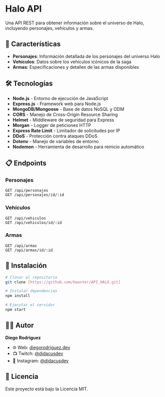 # Halo API

Una API REST para obtener información sobre el universo de Halo, incluyendo personajes, vehículos y armas.

## 🚀 Características

- **Personajes**: Información detallada de los personajes del universo Halo
- **Vehículos**: Datos sobre los vehículos icónicos de la saga
- **Armas**: Especificaciones y detalles de las armas disponibles

## 🛠️ Tecnologías

- **Node.js** - Entorno de ejecución de JavaScript
- **Express.js** - Framework web para Node.js
- **MongoDB/Mongoose** - Base de datos NoSQL y ODM
- **CORS** - Manejo de Cross-Origin Resource Sharing
- **Helmet** - Middleware de seguridad para Express
- **Morgan** - Logger de peticiones HTTP
- **Express Rate Limit** - Limitador de solicitudes por IP
- **DDoS** - Protección contra ataques DDoS
- **Dotenv** - Manejo de variables de entorno
- **Nodemon** - Herramienta de desarrollo para reinicio automático

## 📋 Endpoints

### Personajes
```
GET /api/personajes
GET /api/personajes/id/:id
```

### Vehículos  
```
GET /api/vehiculos
GET /api/vehiculos/id/:id
```

### Armas
```
GET /api/armas
GET /api/armas/id/:id
```

## 🚀 Instalación

```bash
# Clonar el repositorio
git clone [https://github.com/Haonter/API_HALO.git]

# Instalar dependencias
npm install

# Ejecutar el servidor
npm start
```

## 👨‍💻 Autor

**Diego Rodriguez**

- 🌐 Web: [diegorodriguez.dev](https://diegorodriguez.dev)
- 📺 Twitch: [@didacusdev](https://twitch.tv/didacusdev)
- 📸 Instagram: [@didacusdev](https://instagram.com/didacusdev)

## 📄 Licencia

Este proyecto está bajo la Licencia MIT.